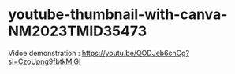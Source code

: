 # youtube-thumbnail-with-canva-NM2023TMID35473

Vidoe demonstration : https://youtu.be/QODJeb6cnCg?si=CzoUpng9fbtkMjGI
